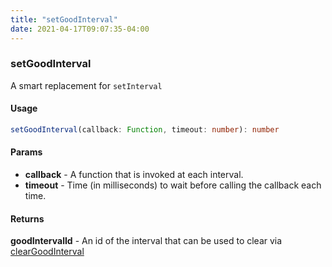 ```yaml
---
title: "setGoodInterval"
date: 2021-04-17T09:07:35-04:00
---
```


### setGoodInterval

A smart replacement for `setInterval`

#### Usage

```typescript
setGoodInterval(callback: Function, timeout: number): number
```

#### Params

* **callback** - A function that is invoked at each interval.
* **timeout** - Time (in milliseconds) to wait before calling the callback each time.

#### Returns

**goodIntervalId** - An id of the interval that can be used to clear via [clearGoodInterval](#clearGoodInterval)
